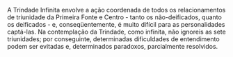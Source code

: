 ﻿A Trindade Infinita envolve a ação coordenada de todos os relacionamentos de triunidade da Primeira Fonte e Centro - tanto os não-deificados, quanto os deificados - e, conseqüentemente, é muito difícil para as personalidades captá-las. Na contemplação da Trindade, como infinita, não ignoreis as sete triunidades; por conseguinte, determinadas dificuldades de entendimento podem ser evitadas e, determinados paradoxos, parcialmente resolvidos.